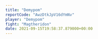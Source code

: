 ```yaml
---
title: "Demypom"
reportCode: "AwzDtkJpV16dYmNv"
player: "Demypom"
fight: "Magtheridon"
date: 2021-09-15T19:58:37.879000+00:00
---
```

